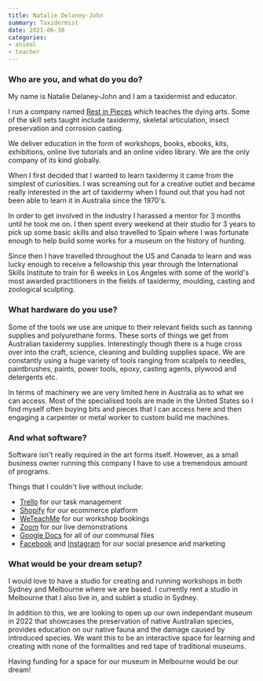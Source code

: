 ```yaml
---
title: Natalie Delaney-John
summary: Taxidermist
date: 2021-06-30
categories:
- animal
- teacher
---
```


### Who are you, and what do you do?

My name is Natalie Delaney-John and I am a taxidermist and educator. 

I run a company named [Rest in Pieces](https://www.restinpieces.com.au/ "Natalie's taxidermy company.") which teaches the dying arts. Some of the skill sets taught include taxidermy, skeletal articulation, insect preservation and corrosion casting. 

We deliver education in the form of workshops, books, ebooks, kits, exhibitions, online live tutorials and an online video library. We are the only company of its kind globally. 

When I first decided that I wanted to learn taxidermy it came from the simplest of curiosities. I was screaming out for a creative outlet and became really interested in the art of taxidermy when I found out that you had not been able to learn it in Australia since the 1970's.

In order to get involved in the industry I harassed a mentor for 3 months until he took me on. I then spent every weekend at their studio for 3 years to pick up some basic skills and also travelled to Spain where I was fortunate enough to help build some works for a museum on the history of hunting.

Since then I have travelled throughout the US and Canada to learn and was lucky enough to receive a fellowship this year through the International Skills Institute to train for 6 weeks in Los Angeles with some of the world's most awarded practitioners in the fields of taxidermy, moulding, casting and zoological sculpting.

### What hardware do you use?

Some of the tools we use are unique to their relevant fields such as tanning supplies and polyurethane forms. These sorts of things we get from Australian taxidermy supplies. Interestingly though there is a huge cross over into the craft, science, cleaning and building supplies space. We are constantly using a huge variety of tools ranging from scalpels to needles, paintbrushes, paints, power tools, epoxy, casting agents, plywood and detergents etc. 

In terms of machinery we are very limited here in Australia as to what we can access. Most of the specialised tools are made in the United States so I find myself often buying bits and pieces that I can access here and then engaging a carpenter or metal worker to custom build me machines.

### And what software?

Software isn't really required in the art forms itself. However, as a small business owner running this company I have to use a tremendous amount of programs. 

Things that I couldn't live without include: 

- [Trello][] for our task management 
- [Shopify][] for our ecommerce platform
- [WeTeachMe][] for our workshop bookings 
- [Zoom][zoom.2] for our live demonstrations 
- [Google Docs][google-docs] for all of our communal files 
- [Facebook][] and [Instagram][] for our social presence and marketing

### What would be your dream setup?

I would love to have a studio for creating and running workshops in both Sydney and Melbourne where we are based. I currently rent a studio in Melbourne that I also live in, and sublet a studio in Sydney. 

In addition to this, we are looking to open up our own independant museum in 2022 that showcases the preservation of native Australian species, provides education on our native fauna and the damage caused by introduced species. We want this to be an interactive space for learning and creating with none of the formalities and red tape of traditional museums.

Having funding for a space for our museum in Melbourne would be our dream!

[facebook]: https://www.facebook.com/ "A social networking site."
[google-docs]: https://en.wikipedia.org/wiki/Google_Docs "A web-based office suite."
[instagram]: https://www.instagram.com/ "A photo sharing service."
[shopify]: https://www.shopify.com/ "A service for selling goods online."
[trello]: https://trello.com/ "A project management service."
[weteachme]: https://weteachme.com/ "An online class service."
[zoom.2]: https://zoom.us "Video conferencing software."

